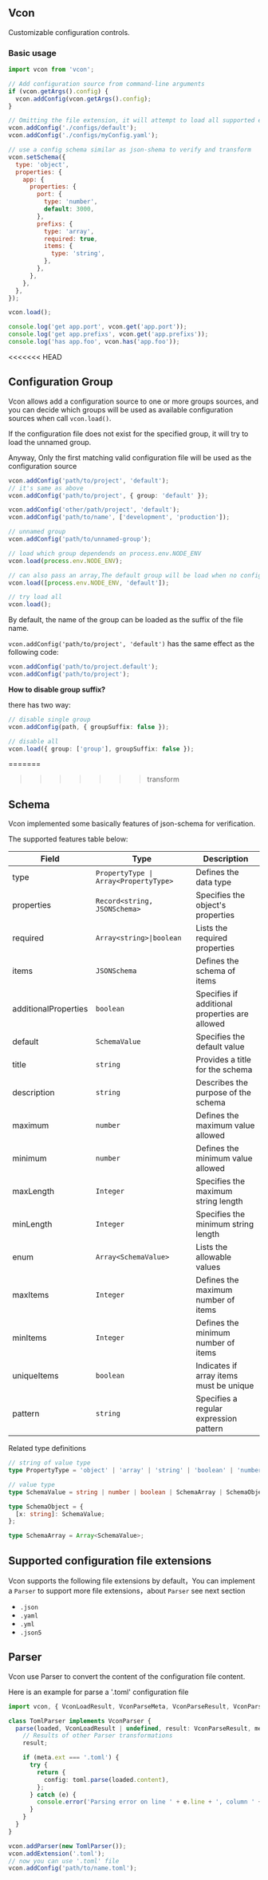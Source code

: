 ## Vcon

Customizable configuration controls.

### Basic usage

```js
import vcon from 'vcon';

// Add configuration source from command-line arguments
if (vcon.getArgs().config) {
  vcon.addConfig(vcon.getArgs().config);
}

// Omitting the file extension, it will attempt to load all supported extensions.
vcon.addConfig('./configs/default');
vcon.addConfig('./configs/myConfig.yaml');

// use a config schema similar as json-shema to verify and transform
vcon.setSchema({
  type: 'object',
  properties: {
    app: {
      properties: {
        port: {
          type: 'number',
          default: 3000,
        },
        prefixs: {
          type: 'array',
          required: true,
          items: {
            type: 'string',
          },
        },
      },
    },
  },
});

vcon.load();

console.log('get app.port', vcon.get('app.port'));
console.log('get app.prefixs', vcon.get('app.prefixs'));
console.log('has app.foo', vcon.has('app.foo'));
```

<<<<<<< HEAD

## Configuration Group

Vcon allows add a configuration source to one or more groups sources, and you can decide which groups will be used as available configuration sources when call `vcon.load()`.

If the configuration file does not exist for the specified group, it will try to load the unnamed group.

Anyway, Only the first matching valid configuration file will be used as the configuration source

```ts
vcon.addConfig('path/to/project', 'default');
// it's same as above
vcon.addConfig('path/to/project', { group: 'default' });

vcon.addConfig('other/path/project', 'default');
vcon.addConfig('path/to/name', ['development', 'production']);

// unnamed group
vcon.addConfig('path/to/unnamed-group');

// load which group dependends on process.env.NODE_ENV
vcon.load(process.env.NODE_ENV);

// can also pass an array,The default group will be load when no configuration is found for process.env.NODE_ENV group
vcon.load([process.env.NODE_ENV, 'default']);

// try load all
vcon.load();
```

By default, the name of the group can be loaded as the suffix of the file name.

`vcon.addConfig('path/to/project', 'default')` has the same effect as the following code:

```ts
vcon.addConfig('path/to/project.default');
vcon.addConfig('path/to/project');
```

**How to disable group suffix?**

there has two way:

```ts
// disable single group
vcon.addConfig(path, { groupSuffix: false });

// disable all
vcon.load({ group: ['group'], groupSuffix: false });
```

=======

> > > > > > > transform

## Schema

Vcon implemented some basically features of json-schema for verification.

The supported features table below:

| Field                | Type                                  | Description                                    |
| -------------------- | ------------------------------------- | ---------------------------------------------- |
| type                 | `PropertyType \| Array<PropertyType>` | Defines the data type                          |
| properties           | `Record<string, JSONSchema>`          | Specifies the object's properties              |
| required             | `Array<string>\|boolean`              | Lists the required properties                  |
| items                | `JSONSchema`                          | Defines the schema of items                    |
| additionalProperties | `boolean`                             | Specifies if additional properties are allowed |
| default              | `SchemaValue`                         | Specifies the default value                    |
| title                | `string`                              | Provides a title for the schema                |
| description          | `string`                              | Describes the purpose of the schema            |
| maximum              | `number`                              | Defines the maximum value allowed              |
| minimum              | `number`                              | Defines the minimum value allowed              |
| maxLength            | `Integer`                             | Specifies the maximum string length            |
| minLength            | `Integer`                             | Specifies the minimum string length            |
| enum                 | `Array<SchemaValue>`                  | Lists the allowable values                     |
| maxItems             | `Integer`                             | Defines the maximum number of items            |
| minItems             | `Integer`                             | Defines the minimum number of items            |
| uniqueItems          | `boolean`                             | Indicates if array items must be unique        |
| pattern              | `string`                              | Specifies a regular expression pattern         |

Related type definitions

```ts
// string of value type
type PropertyType = 'object' | 'array' | 'string' | 'boolean' | 'number' | 'null' | 'integer';

// value type
type SchemaValue = string | number | boolean | SchemaArray | SchemaObject | null;

type SchemaObject = {
  [x: string]: SchemaValue;
};

type SchemaArray = Array<SchemaValue>;
```

## Supported configuration file extensions

Vcon supports the following file extensions by default，You can implement a `Parser` to support more file extensions，about `Parser` see next section

- `.json`
- `.yaml`
- `.yml`
- `.json5`

## Parser

Vcon use Parser to convert the content of the configuration file content.

Here is an example for parse a '.toml' configuration file

```ts
import vcon, { VconLoadResult, VconParseMeta, VconParseResult, VconParser } from 'vcon';

class TomlParser implements VconParser {
  parse(loaded, VconLoadResult | undefined, result: VconParseResult, meta: VconParseMeta): void | VconParseResult {
    // Results of other Parser transformations
    result;

    if (meta.ext === '.toml') {
      try {
        return {
          config: toml.parse(loaded.content),
        };
      } catch (e) {
        console.error('Parsing error on line ' + e.line + ', column ' + e.column + ': ' + e.message);
      }
    }
  }
}

vcon.addParser(new TomlParser());
vcon.addExtension('.toml');
// now you can use '.toml' file
vcon.addConfig('path/to/name.toml');
```
